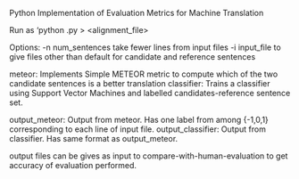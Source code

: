 Python Implementation of Evaluation Metrics for Machine Translation

Run as ‘python <filename>.py > <alignment_file>

Options:
-n num_sentences		take fewer lines from input files
-i input_file		    to give files other than default for candidate and reference sentences

meteor: Implements Simple METEOR metric to compute which of the two candidate sentences is a better translation
classifier: Trains a classifier using Support Vector Machines and labelled candidates-reference sentence set.

output_meteor: Output from meteor. Has one label from among {-1,0,1} corresponding to each line of input file.
output_classifier: Output from classifier. Has same format as output_meteor.

output files can be gives as input to compare-with-human-evaluation to get accuracy of evaluation performed. 

